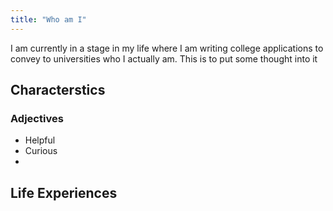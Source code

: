 ```yaml
---
title: "Who am I"
---
```

I am currently in a stage in my life where I am writing college applications to convey to universities who I actually am. This is to put some thought into it

## Characterstics 
### Adjectives
- Helpful
- Curious
- 

## Life Experiences


